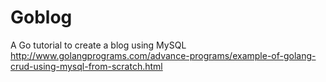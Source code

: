 # Goblog
A Go tutorial to create a blog using MySQL http://www.golangprograms.com/advance-programs/example-of-golang-crud-using-mysql-from-scratch.html 
